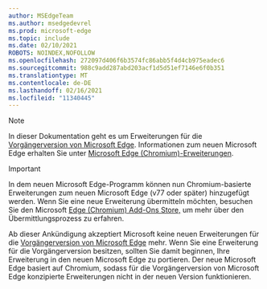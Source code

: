 ```yaml
---
author: MSEdgeTeam
ms.author: msedgedevrel
ms.prod: microsoft-edge
ms.topic: include
ms.date: 02/10/2021
ROBOTS: NOINDEX,NOFOLLOW
ms.openlocfilehash: 272097d406f6b3574fc86abb5f4d4cb975eadec6
ms.sourcegitcommit: 988c9add287abd203acf1d5d51ef7146e6f0b351
ms.translationtype: MT
ms.contentlocale: de-DE
ms.lasthandoff: 02/16/2021
ms.locfileid: "11340445"
---
```

> [!NOTE]
> In dieser Dokumentation geht es um Erweiterungen für die [Vorgängerversion von Microsoft Edge][MicrosoftSupportEdgeLegacy]. Informationen zum neuen Microsoft Edge erhalten Sie unter [Microsoft Edge (Chromium)-Erweiterungen][MicrosoftEdgeExtensionsChromiumIndex].

> [!IMPORTANT]
> In dem neuen Microsoft Edge-Programm können nun Chromium-basierte Erweiterungen zum neuen Microsoft Edge \(v77 oder später\) hinzugefügt werden. Wenn Sie eine neue Erweiterung übermitteln möchten, besuchen Sie den Microsoft [Edge (Chromium) Add-Ons Store,][ExtensionsChromiumPublish] um mehr über den Übermittlungsprozess zu erfahren.  
> 
> Ab dieser Ankündigung akzeptiert Microsoft keine neuen Erweiterungen für die [Vorgängerversion von Microsoft Edge][MicrosoftSupportEdgeLegacy] mehr. Wenn Sie eine Erweiterung für die Vorgängerversion besitzen, sollten Sie damit beginnen, Ihre Erweiterung in den neuen Microsoft Edge zu portieren.  Der neue Microsoft Edge basiert auf Chromium, sodass für die Vorgängerversion von Microsoft Edge konzipierte Erweiterungen nicht in der neuen Version funktionieren.  
> 

<!-- links -->  

[MicrosoftEdgeExtensionsChromiumIndex]: /microsoft-edge/extensions-chromium/index "Microsoft Edge (Chromium)-Erweiterungen"
[ExtensionsChromiumPublish]: /microsoft-edge/extensions-chromium/publish/publish-extension "Veröffentlichen einer Erweiterung"  

[MicrosoftSupportEdgeLegacy]: https://support.microsoft.com/help/4533505/what-is-microsoft-edge-legacy "Was ist die Vorgängerversion von Microsoft Edge? | Microsoft-Support"  
